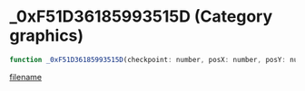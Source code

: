 # _0xF51D36185993515D (Category graphics)

```js
function _0xF51D36185993515D(checkpoint: number, posX: number, posY: number, posZ: number, unkX: number, unkY: number, unkZ: number): void
```

[filename](_0xF51D36185993515D_m.md ':include')